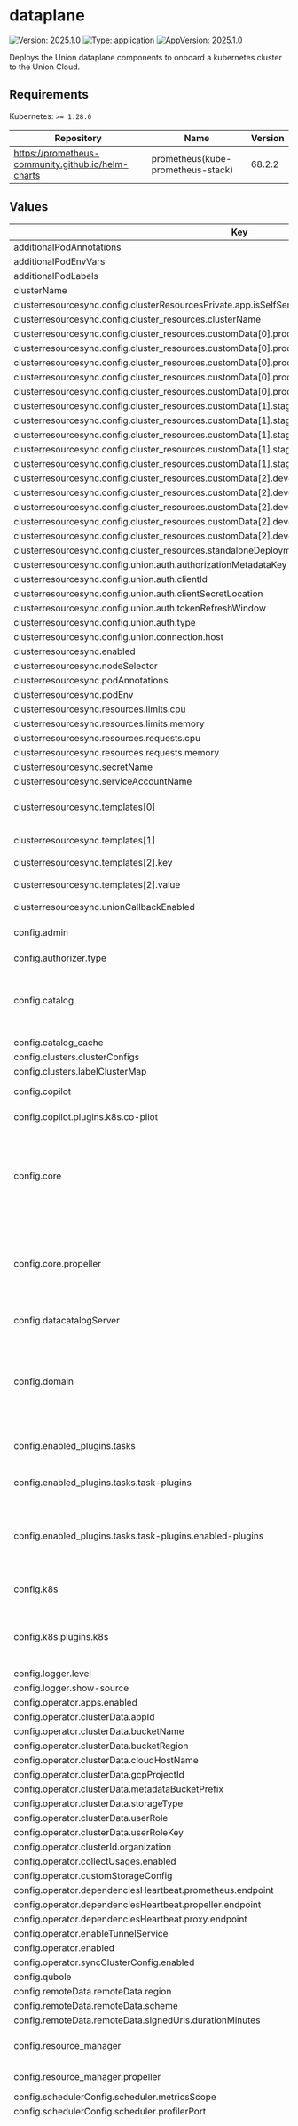 # dataplane

![Version: 2025.1.0](https://img.shields.io/badge/Version-2025.1.0-informational?style=flat-square) ![Type: application](https://img.shields.io/badge/Type-application-informational?style=flat-square) ![AppVersion: 2025.1.0](https://img.shields.io/badge/AppVersion-2025.1.0-informational?style=flat-square)

Deploys the Union dataplane components to onboard a kubernetes cluster to the Union Cloud.

## Requirements

Kubernetes: `>= 1.28.0`

| Repository | Name | Version |
|------------|------|---------|
| https://prometheus-community.github.io/helm-charts | prometheus(kube-prometheus-stack) | 68.2.2 |

## Values

| Key | Type | Default | Description |
|-----|------|---------|-------------|
| additionalPodAnnotations | object | `{}` |  |
| additionalPodEnvVars | object | `{}` |  |
| additionalPodLabels | object | `{}` |  |
| clusterName | string | `""` |  |
| clusterresourcesync.config.clusterResourcesPrivate.app.isSelfServe | bool | `false` |  |
| clusterresourcesync.config.cluster_resources.clusterName | string | `"{{ include \"getClusterName\" . }}"` |  |
| clusterresourcesync.config.cluster_resources.customData[0].production[0].projectQuotaCpu.value | string | `"4096"` |  |
| clusterresourcesync.config.cluster_resources.customData[0].production[1].projectQuotaMemory.value | string | `"2Ti"` |  |
| clusterresourcesync.config.cluster_resources.customData[0].production[2].projectQuotaNvidiaGpu.value | string | `"256"` |  |
| clusterresourcesync.config.cluster_resources.customData[0].production[3].defaultUserRoleKey.value | string | `"{{ tpl .Values.userRoleAnnotationKey . }}"` |  |
| clusterresourcesync.config.cluster_resources.customData[0].production[4].defaultUserRoleValue.value | string | `"{{ tpl .Values.userRoleAnnotationValue . }}"` |  |
| clusterresourcesync.config.cluster_resources.customData[1].staging[0].projectQuotaCpu.value | string | `"4096"` |  |
| clusterresourcesync.config.cluster_resources.customData[1].staging[1].projectQuotaMemory.value | string | `"2Ti"` |  |
| clusterresourcesync.config.cluster_resources.customData[1].staging[2].projectQuotaNvidiaGpu.value | string | `"256"` |  |
| clusterresourcesync.config.cluster_resources.customData[1].staging[3].defaultUserRoleKey.value | string | `"{{ tpl .Values.userRoleAnnotationKey . }}"` |  |
| clusterresourcesync.config.cluster_resources.customData[1].staging[4].defaultUserRoleValue.value | string | `"{{ tpl .Values.userRoleAnnotationValue . }}"` |  |
| clusterresourcesync.config.cluster_resources.customData[2].development[0].projectQuotaCpu.value | string | `"4096"` |  |
| clusterresourcesync.config.cluster_resources.customData[2].development[1].projectQuotaMemory.value | string | `"2Ti"` |  |
| clusterresourcesync.config.cluster_resources.customData[2].development[2].projectQuotaNvidiaGpu.value | string | `"256"` |  |
| clusterresourcesync.config.cluster_resources.customData[2].development[3].defaultUserRoleKey.value | string | `"{{ tpl .Values.userRoleAnnotationKey . }}"` |  |
| clusterresourcesync.config.cluster_resources.customData[2].development[4].defaultUserRoleValue.value | string | `"{{ tpl .Values.userRoleAnnotationValue . }}"` |  |
| clusterresourcesync.config.cluster_resources.standaloneDeployment | bool | `true` |  |
| clusterresourcesync.config.union.auth.authorizationMetadataKey | string | `"flyte-authorization"` |  |
| clusterresourcesync.config.union.auth.clientId | string | `"{{ tpl .Values.secrets.admin.clientId . }}"` |  |
| clusterresourcesync.config.union.auth.clientSecretLocation | string | `"/etc/union/secret/client_secret"` |  |
| clusterresourcesync.config.union.auth.tokenRefreshWindow | string | `"5m"` |  |
| clusterresourcesync.config.union.auth.type | string | `"ClientSecret"` |  |
| clusterresourcesync.config.union.connection.host | string | `"dns:///{{ tpl .Values.host . }}"` |  |
| clusterresourcesync.enabled | bool | `true` |  |
| clusterresourcesync.nodeSelector | object | `{}` |  |
| clusterresourcesync.podAnnotations | object | `{}` |  |
| clusterresourcesync.podEnv | object | `{}` |  |
| clusterresourcesync.resources.limits.cpu | string | `"1"` |  |
| clusterresourcesync.resources.limits.memory | string | `"500Mi"` |  |
| clusterresourcesync.resources.requests.cpu | string | `"500m"` |  |
| clusterresourcesync.resources.requests.memory | string | `"100Mi"` |  |
| clusterresourcesync.secretName | string | `"union-base"` |  |
| clusterresourcesync.serviceAccountName | string | `""` |  |
| clusterresourcesync.templates[0] | object | `{"key":"a_namespace.yaml","value":"apiVersion: v1\nkind: Namespace\nmetadata:\n  name: {{ namespace }}\n  labels:\n    union.ai/namespace-type: flyte\nspec:\n  finalizers:\n  - kubernetes\n"}` | Template for namespaces resources |
| clusterresourcesync.templates[1] | object | `{"key":"b_default_service_account.yaml","value":"apiVersion: v1\nkind: ServiceAccount\nmetadata:\n  name: default\n  namespace: {{ namespace }}\n  annotations:\n    {{ defaultUserRoleKey }}: {{ defaultUserRoleValue }}\n"}` | Patch default service account |
| clusterresourcesync.templates[2].key | string | `"c_project_resource_quota.yaml"` |  |
| clusterresourcesync.templates[2].value | string | `"apiVersion: v1\nkind: ResourceQuota\nmetadata:\n  name: project-quota\n  namespace: {{ namespace }}\nspec:\n  hard:\n    limits.cpu: {{ projectQuotaCpu }}\n    limits.memory: {{ projectQuotaMemory }}\n    requests.nvidia.com/gpu: {{ projectQuotaNvidiaGpu }}\n"` |  |
| clusterresourcesync.unionCallbackEnabled | bool | `true` |  |
| config.admin | object | `{"admin":{"clientId":"{{ tpl .Values.secrets.admin.clientId . }}","clientSecretLocation":"/etc/union/secret/client_secret","endpoint":"dns:///{{ tpl .Values.host . }}","insecure":false},"event":{"capacity":1000,"rate":500,"type":"admin"}}` | Admin Client configuration [structure](https://pkg.go.dev/github.com/flyteorg/flytepropeller/pkg/controller/nodes/subworkflow/launchplan#AdminConfig) |
| config.authorizer.type | string | `"noop"` |  |
| config.catalog | object | `{"catalog-cache":{"endpoint":"datacatalog:89","insecure":true,"type":"datacatalog"}}` | Catalog Client configuration [structure](https://pkg.go.dev/github.com/flyteorg/flytepropeller/pkg/controller/nodes/task/catalog#Config) Additional advanced Catalog configuration [here](https://pkg.go.dev/github.com/lyft/flyteplugins/go/tasks/pluginmachinery/catalog#Config) |
| config.catalog_cache | object | `{}` |  |
| config.clusters.clusterConfigs | list | `[]` |  |
| config.clusters.labelClusterMap | object | `{}` |  |
| config.copilot | object | `{"plugins":{"k8s":{"co-pilot":{"image":"{{ .Values.image.flytecopilot.repository }}:{{ .Values.image.flytecopilot.tag }}","name":"flyte-copilot-","start-timeout":"30s"}}}}` | Copilot configuration |
| config.copilot.plugins.k8s.co-pilot | object | `{"image":"{{ .Values.image.flytecopilot.repository }}:{{ .Values.image.flytecopilot.tag }}","name":"flyte-copilot-","start-timeout":"30s"}` | Structure documented [here](https://pkg.go.dev/github.com/lyft/flyteplugins@v0.5.28/go/tasks/pluginmachinery/flytek8s/config#FlyteCoPilotConfig) |
| config.core | object | `{"propeller":{"downstream-eval-duration":"30s","enable-admin-launcher":true,"leader-election":{"enabled":true,"lease-duration":"15s","lock-config-map":{"name":"propeller-leader","namespace":"union"},"renew-deadline":"10s","retry-period":"2s"},"limit-namespace":"all","literal-offloading-config":{"enabled":true},"max-workflow-retries":30,"metadata-prefix":"metadata/propeller","metrics-prefix":"flyte","prof-port":10254,"queue":{"batch-size":-1,"batching-interval":"2s","queue":{"base-delay":"5s","capacity":1000,"max-delay":"120s","rate":100,"type":"maxof"},"sub-queue":{"capacity":100,"rate":10,"type":"bucket"},"type":"batch"},"rawoutput-prefix":"s3://{{ .Values.storage.bucketName }}","workers":4,"workflow-reeval-duration":"30s"},"webhook":{"certDir":"/etc/webhook/certs","serviceName":"flyte-pod-webhook"}}` | Core propeller configuration |
| config.core.propeller | object | `{"downstream-eval-duration":"30s","enable-admin-launcher":true,"leader-election":{"enabled":true,"lease-duration":"15s","lock-config-map":{"name":"propeller-leader","namespace":"union"},"renew-deadline":"10s","retry-period":"2s"},"limit-namespace":"all","literal-offloading-config":{"enabled":true},"max-workflow-retries":30,"metadata-prefix":"metadata/propeller","metrics-prefix":"flyte","prof-port":10254,"queue":{"batch-size":-1,"batching-interval":"2s","queue":{"base-delay":"5s","capacity":1000,"max-delay":"120s","rate":100,"type":"maxof"},"sub-queue":{"capacity":100,"rate":10,"type":"bucket"},"type":"batch"},"rawoutput-prefix":"s3://{{ .Values.storage.bucketName }}","workers":4,"workflow-reeval-duration":"30s"}` | follows the structure specified [here](https://pkg.go.dev/github.com/flyteorg/flytepropeller/pkg/controller/config). |
| config.datacatalogServer | object | `{"application":{"grpcPort":8089,"grpcServerReflection":true,"httpPort":8080},"datacatalog":{"heartbeat-grace-period-multiplier":3,"max-reservation-heartbeat":"30s","metrics-scope":"datacatalog","profiler-port":10254,"storage-prefix":"metadata/datacatalog"}}` | Datacatalog server config |
| config.domain | object | `{"domains":[{"id":"development","name":"development"},{"id":"staging","name":"staging"},{"id":"production","name":"production"}]}` | Domains configuration for Flyte projects. This enables the specified number of domains across all projects in Flyte. |
| config.enabled_plugins.tasks | object | `{"task-plugins":{"default-for-task-types":{"container":"container","container_array":"k8s-array","sidecar":"sidecar"},"enabled-plugins":["container","sidecar","k8s-array","agent-service","echo"]}}` | Tasks specific configuration [structure](https://pkg.go.dev/github.com/flyteorg/flytepropeller/pkg/controller/nodes/task/config#GetConfig) |
| config.enabled_plugins.tasks.task-plugins | object | `{"default-for-task-types":{"container":"container","container_array":"k8s-array","sidecar":"sidecar"},"enabled-plugins":["container","sidecar","k8s-array","agent-service","echo"]}` | Plugins configuration, [structure](https://pkg.go.dev/github.com/flyteorg/flytepropeller/pkg/controller/nodes/task/config#TaskPluginConfig) |
| config.enabled_plugins.tasks.task-plugins.enabled-plugins | list | `["container","sidecar","k8s-array","agent-service","echo"]` | [Enabled Plugins](https://pkg.go.dev/github.com/lyft/flyteplugins/go/tasks/config#Config). Enable sagemaker*, athena if you install the backend plugins |
| config.k8s | object | `{"plugins":{"k8s":{"default-cpus":"100m","default-env-vars":[],"default-memory":"100Mi"}}}` | Kubernetes specific Flyte configuration |
| config.k8s.plugins.k8s | object | `{"default-cpus":"100m","default-env-vars":[],"default-memory":"100Mi"}` | Configuration section for all K8s specific plugins [Configuration structure](https://pkg.go.dev/github.com/lyft/flyteplugins/go/tasks/pluginmachinery/flytek8s/config) |
| config.logger.level | int | `4` |  |
| config.logger.show-source | bool | `true` |  |
| config.operator.apps.enabled | bool | `false` |  |
| config.operator.clusterData.appId | string | `"{{ .Values.secrets.admin.clientId }}"` |  |
| config.operator.clusterData.bucketName | string | `"{{ .Values.storage.bucketName }}"` |  |
| config.operator.clusterData.bucketRegion | string | `"{{ .Values.storage.region }}"` |  |
| config.operator.clusterData.cloudHostName | string | `"{{ .Values.host }}"` |  |
| config.operator.clusterData.gcpProjectId | string | `"{{ .Values.storage.gcp.projectId }}"` |  |
| config.operator.clusterData.metadataBucketPrefix | string | `"s3://"` |  |
| config.operator.clusterData.storageType | string | `"{{ .Values.provider }}"` |  |
| config.operator.clusterData.userRole | string | `"{{ tpl (.Values.userRoleAnnotationValue | toString) $ }}"` |  |
| config.operator.clusterData.userRoleKey | string | `"{{ tpl (.Values.userRoleAnnotationKey | toString) $ }}"` |  |
| config.operator.clusterId.organization | string | `"{{ .Values.orgName }}"` |  |
| config.operator.collectUsages.enabled | bool | `true` |  |
| config.operator.customStorageConfig | string | `""` |  |
| config.operator.dependenciesHeartbeat.prometheus.endpoint | string | `"{{ include \"prometheus.health.url\" . }}"` |  |
| config.operator.dependenciesHeartbeat.propeller.endpoint | string | `"{{ include \"propeller.health.url\" . }}"` |  |
| config.operator.dependenciesHeartbeat.proxy.endpoint | string | `"{{ include \"proxy.health.url\" . }}"` |  |
| config.operator.enableTunnelService | bool | `true` |  |
| config.operator.enabled | bool | `true` |  |
| config.operator.syncClusterConfig.enabled | bool | `false` |  |
| config.qubole | object | `{}` |  |
| config.remoteData.remoteData.region | string | `"us-east-1"` |  |
| config.remoteData.remoteData.scheme | string | `"local"` |  |
| config.remoteData.remoteData.signedUrls.durationMinutes | int | `3` |  |
| config.resource_manager | object | `{"propeller":{"resourcemanager":{"type":"noop"}}}` | Resource manager configuration |
| config.resource_manager.propeller | object | `{"resourcemanager":{"type":"noop"}}` | resource manager configuration |
| config.schedulerConfig.scheduler.metricsScope | string | `"flyte:"` |  |
| config.schedulerConfig.scheduler.profilerPort | int | `10254` |  |
| config.task_logs | object | `{"plugins":{"logs":{"cloudwatch-enabled":false,"kubernetes-enabled":false}}}` | Section that configures how the Task logs are displayed on the UI. This has to be changed based on your actual logging provider. Refer to [structure](https://pkg.go.dev/github.com/lyft/flyteplugins/go/tasks/logs#LogConfig) to understand how to configure various logging engines |
| config.task_logs.plugins.logs.cloudwatch-enabled | bool | `false` | One option is to enable cloudwatch logging for EKS, update the region and log group accordingly |
| config.task_resource_defaults | object | `{"task_resources":{"defaults":{"cpu":"100m","memory":"500Mi"},"limits":{"cpu":2,"gpu":1,"memory":"1Gi"}}}` | Task default resources configuration Refer to the full [structure](https://pkg.go.dev/github.com/lyft/flyteadmin@v0.3.37/pkg/runtime/interfaces#TaskResourceConfiguration). |
| config.task_resource_defaults.task_resources | object | `{"defaults":{"cpu":"100m","memory":"500Mi"},"limits":{"cpu":2,"gpu":1,"memory":"1Gi"}}` | Task default resources parameters |
| config.union.auth.authorizationMetadataKey | string | `"flyte-authorization"` |  |
| config.union.auth.clientId | string | `"{{ .Values.secrets.admin.clientId }}"` |  |
| config.union.auth.clientSecretLocation | string | `"/etc/union/secret/client_secret"` |  |
| config.union.auth.tokenRefreshWindow | string | `"5m"` |  |
| config.union.auth.type | string | `"ClientSecret"` |  |
| config.union.connection.host | string | `"dns:///{{ .Values.host }}"` |  |
| databricks.enabled | bool | `false` |  |
| databricks.plugin_config | object | `{}` |  |
| dcgmExporter.affinity | object | `{}` |  |
| dcgmExporter.arguments[0] | string | `"-f"` |  |
| dcgmExporter.arguments[1] | string | `"/etc/dcgm-exporter/dcp-metrics-included.csv"` |  |
| dcgmExporter.extraHostVolumes[0].hostPath | string | `"/home/kubernetes/bin/nvidia"` |  |
| dcgmExporter.extraHostVolumes[0].name | string | `"nvidia-install-dir-host"` |  |
| dcgmExporter.extraVolumeMounts[0].mountPath | string | `"/usr/local/nvidia"` |  |
| dcgmExporter.extraVolumeMounts[0].name | string | `"nvidia-install-dir-host"` |  |
| dcgmExporter.extraVolumeMounts[0].readOnly | bool | `true` |  |
| dcgmExporter.kubeletPath | string | `"/var/lib/kubelet/pod-resources"` |  |
| dcgmExporter.podSecurityContext | object | `{}` |  |
| dcgmExporter.resources.limits.cpu | string | `"100m"` |  |
| dcgmExporter.resources.limits.ephemeral-storage | string | `"500Mi"` |  |
| dcgmExporter.resources.limits.memory | string | `"400Mi"` |  |
| dcgmExporter.resources.requests.cpu | string | `"100m"` |  |
| dcgmExporter.resources.requests.ephemeral-storage | string | `"500Mi"` |  |
| dcgmExporter.resources.requests.memory | string | `"128Mi"` |  |
| dcgmExporter.securityContext.capabilities.add[0] | string | `"SYS_ADMIN"` |  |
| dcgmExporter.securityContext.privileged | bool | `true` |  |
| dcgmExporter.securityContext.runAsNonRoot | bool | `false` |  |
| dcgmExporter.securityContext.runAsUser | int | `0` |  |
| dcgmExporter.serviceAccount.annotations | object | `{}` |  |
| dcgmExporter.serviceAccount.create | bool | `true` |  |
| dcgmExporter.serviceAccount.name | string | `"dcgm-exporter-system"` |  |
| dcgmExporter.tolerations | object | `{}` |  |
| flyteagent.enabled | bool | `false` |  |
| flyteagent.plugin_config | object | `{}` |  |
| flytepropeller.additionalContainers | object | `{}` |  |
| flytepropeller.additionalVolumeMounts | object | `{}` |  |
| flytepropeller.additionalVolumes | object | `{}` |  |
| flytepropeller.affinity | object | `{}` | affinity for Flytepropeller deployment |
| flytepropeller.cacheSizeMbs | int | `0` |  |
| flytepropeller.configPath | string | `"/etc/flyte/config/*.yaml"` | Default regex string for searching configuration files |
| flytepropeller.enabled | bool | `true` |  |
| flytepropeller.extraArgs | object | `{}` | extra arguments to pass to propeller. |
| flytepropeller.nodeSelector | object | `{}` | nodeSelector for Flytepropeller deployment |
| flytepropeller.podAnnotations | object | `{}` | Annotations for Flytepropeller pods |
| flytepropeller.podEnv | object | `{}` |  |
| flytepropeller.podLabels | object | `{}` | Labels for the Flytepropeller pods |
| flytepropeller.priorityClassName | string | `"system-cluster-critical"` |  |
| flytepropeller.replicaCount | int | `1` | Replicas count for Flytepropeller deployment |
| flytepropeller.resources | object | `{"limits":{"cpu":"1","ephemeral-storage":"500Mi","memory":"2Gi"},"requests":{"cpu":"1","ephemeral-storage":"500Mi","memory":"2Gi"}}` | Default resources requests and limits for Flytepropeller deployment |
| flytepropeller.service.additionalPorts[0].name | string | `"fasttask"` |  |
| flytepropeller.service.additionalPorts[0].port | int | `15605` |  |
| flytepropeller.service.additionalPorts[0].protocol | string | `"TCP"` |  |
| flytepropeller.service.additionalPorts[0].targetPort | int | `15605` |  |
| flytepropeller.service.enabled | bool | `true` |  |
| flytepropeller.serviceAccount | object | `{"annotations":{},"create":true,"imagePullSecrets":[]}` | Configuration for service accounts for FlytePropeller |
| flytepropeller.serviceAccount.annotations | object | `{}` | Annotations for ServiceAccount attached to FlytePropeller pods |
| flytepropeller.serviceAccount.create | bool | `true` | Should a service account be created for FlytePropeller |
| flytepropeller.serviceAccount.imagePullSecrets | list | `[]` | ImapgePullSecrets to automatically assign to the service account |
| flytepropeller.terminationMessagePolicy | string | `""` |  |
| flytepropeller.tolerations | list | `[]` | tolerations for Flytepropeller deployment |
| flytepropellerwebhook.autoscaling.enabled | bool | `false` |  |
| flytepropellerwebhook.autoscaling.maxReplicas | int | `10` |  |
| flytepropellerwebhook.autoscaling.metrics[0].resource.name | string | `"cpu"` |  |
| flytepropellerwebhook.autoscaling.metrics[0].resource.target.averageUtilization | int | `80` |  |
| flytepropellerwebhook.autoscaling.metrics[0].resource.target.type | string | `"Utilization"` |  |
| flytepropellerwebhook.autoscaling.metrics[0].type | string | `"Resource"` |  |
| flytepropellerwebhook.autoscaling.metrics[1].resource.name | string | `"memory"` |  |
| flytepropellerwebhook.autoscaling.metrics[1].resource.target.averageUtilization | int | `80` |  |
| flytepropellerwebhook.autoscaling.metrics[1].resource.target.type | string | `"Utilization"` |  |
| flytepropellerwebhook.autoscaling.metrics[1].type | string | `"Resource"` |  |
| flytepropellerwebhook.autoscaling.minReplicas | int | `1` |  |
| flytepropellerwebhook.enabled | bool | `true` | enable or disable secrets webhook |
| flytepropellerwebhook.nodeSelector | object | `{}` | nodeSelector for webhook deployment |
| flytepropellerwebhook.podAnnotations | object | `{}` | Annotations for webhook pods |
| flytepropellerwebhook.podEnv | object | `{}` | Additional webhook container environment variables |
| flytepropellerwebhook.podLabels | object | `{}` | Labels for webhook pods |
| flytepropellerwebhook.priorityClassName | string | `""` | Sets priorityClassName for webhook pod |
| flytepropellerwebhook.replicaCount | int | `1` | Replicas |
| flytepropellerwebhook.resources.requests.cpu | string | `"200m"` |  |
| flytepropellerwebhook.resources.requests.ephemeral-storage | string | `"500Mi"` |  |
| flytepropellerwebhook.resources.requests.memory | string | `"500Mi"` |  |
| flytepropellerwebhook.securityContext | object | `{"fsGroup":65534,"fsGroupChangePolicy":"Always","runAsNonRoot":true,"runAsUser":1001,"seLinuxOptions":{"type":"spc_t"}}` | Sets securityContext for webhook pod(s). |
| flytepropellerwebhook.service | object | `{"annotations":{"projectcontour.io/upstream-protocol.h2c":"grpc"},"type":"ClusterIP"}` | Service settings for the webhook |
| flytepropellerwebhook.serviceAccount | object | `{"create":true,"imagePullSecrets":[]}` | Configuration for service accounts for the webhook |
| flytepropellerwebhook.serviceAccount.create | bool | `true` | Should a service account be created for the webhook |
| flytepropellerwebhook.serviceAccount.imagePullSecrets | list | `[]` | ImagePullSecrets to automatically assign to the service account |
| fullnameOverride | string | `""` |  |
| host | string | `"foo.unionai.cloud"` |  |
| image.dcgmExporter.pullPolicy | string | `"IfNotPresent"` |  |
| image.dcgmExporter.repository | string | `"nvcr.io/nvidia/k8s/dcgm-exporter"` |  |
| image.dcgmExporter.tag | string | `"3.1.7-3.1.4-ubuntu20.04"` |  |
| image.flytecopilot.pullPolicy | string | `"IfNotPresent"` |  |
| image.flytecopilot.repository | string | `"cr.flyte.org/flyteorg/flytecopilot"` |  |
| image.flytecopilot.tag | string | `"v1.14.1"` |  |
| image.kubeStateMetrics.pullPolicy | string | `"IfNotPresent"` |  |
| image.kubeStateMetrics.repository | string | `"registry.k8s.io/kube-state-metrics/kube-state-metrics"` |  |
| image.kubeStateMetrics.tag | string | `"v2.11.0"` |  |
| image.tunnel.pullPolicy | string | `"IfNotPresent"` |  |
| image.tunnel.repository | string | `"cloudflare/cloudflared"` |  |
| image.tunnel.tag | string | `"2024.6.1"` |  |
| image.union.pullPolicy | string | `"IfNotPresent"` |  |
| image.union.repository | string | `"public.ecr.aws/p0i0a9q8/unionoperator"` |  |
| image.union.tag | string | `"2025.01.0"` |  |
| integration.databricks | bool | `false` |  |
| integration.ray | bool | `false` |  |
| integration.spark | bool | `false` |  |
| monitoring.dcgmExporter.enabled | bool | `false` |  |
| monitoring.kubeStateMetrics.enabled | bool | `false` |  |
| monitoring.prometheus.enabled | bool | `true` |  |
| nameOverride | string | `""` |  |
| objectStore.service.grpcPort | int | `8089` |  |
| objectStore.service.httpPort | int | `8080` |  |
| operator.affinity | object | `{}` |  |
| operator.autoscaling.enabled | bool | `false` |  |
| operator.autoscaling.maxReplicas | int | `20` |  |
| operator.autoscaling.minReplicas | int | `1` |  |
| operator.autoscaling.targetCPUUtilizationPercentage | int | `80` |  |
| operator.enableTunnelService | bool | `true` |  |
| operator.imagePullSecrets | object | `{}` |  |
| operator.nodeSelector | object | `{}` |  |
| operator.podAnnotations | object | `{}` |  |
| operator.podEnv | object | `{}` |  |
| operator.podLabels | object | `{}` |  |
| operator.podSecurityContext | object | `{}` |  |
| operator.priorityClassName | string | `""` |  |
| operator.replicas | int | `1` |  |
| operator.resources.limits.cpu | string | `"1"` |  |
| operator.resources.limits.memory | string | `"500Mi"` |  |
| operator.resources.requests.cpu | string | `"500m"` |  |
| operator.resources.requests.memory | string | `"100Mi"` |  |
| operator.secretName | string | `"union-secret-auth"` |  |
| operator.securityContext | object | `{}` |  |
| operator.serviceAccount.create | bool | `true` |  |
| operator.serviceAccount.name | string | `"operator-system"` |  |
| operator.tolerations | list | `[]` |  |
| orgName | string | `""` |  |
| prometheus.additionalPrometheusRulesMap | object | `{}` |  |
| prometheus.alertmanager.enabled | bool | `false` |  |
| prometheus.crds.enabled | bool | `true` |  |
| prometheus.defaultRules.create | bool | `false` |  |
| prometheus.defaultRules.rules.alertmanager | bool | `false` |  |
| prometheus.defaultRules.rules.configReloaders | bool | `false` |  |
| prometheus.defaultRules.rules.etcd | bool | `false` |  |
| prometheus.defaultRules.rules.general | bool | `false` |  |
| prometheus.defaultRules.rules.k8sContainerCpuUsageSecondsTotal | bool | `false` |  |
| prometheus.defaultRules.rules.k8sContainerMemoryCache | bool | `false` |  |
| prometheus.defaultRules.rules.k8sContainerMemoryRss | bool | `false` |  |
| prometheus.defaultRules.rules.k8sContainerMemorySwap | bool | `false` |  |
| prometheus.defaultRules.rules.k8sContainerMemoryWorkingSetBytes | bool | `false` |  |
| prometheus.defaultRules.rules.k8sContainerResource | bool | `false` |  |
| prometheus.defaultRules.rules.k8sPodOwner | bool | `false` |  |
| prometheus.defaultRules.rules.kubeApiserverAvailability | bool | `false` |  |
| prometheus.defaultRules.rules.kubeApiserverBurnrate | bool | `false` |  |
| prometheus.defaultRules.rules.kubeApiserverHistogram | bool | `false` |  |
| prometheus.defaultRules.rules.kubeApiserverSlos | bool | `false` |  |
| prometheus.defaultRules.rules.kubeControllerManager | bool | `false` |  |
| prometheus.defaultRules.rules.kubePrometheusGeneral | bool | `false` |  |
| prometheus.defaultRules.rules.kubePrometheusNodeRecording | bool | `false` |  |
| prometheus.defaultRules.rules.kubeProxy | bool | `false` |  |
| prometheus.defaultRules.rules.kubeSchedulerAlerting | bool | `false` |  |
| prometheus.defaultRules.rules.kubeSchedulerRecording | bool | `false` |  |
| prometheus.defaultRules.rules.kubeStateMetrics | bool | `false` |  |
| prometheus.defaultRules.rules.kubelet | bool | `false` |  |
| prometheus.defaultRules.rules.kubernetesApps | bool | `false` |  |
| prometheus.defaultRules.rules.kubernetesResources | bool | `false` |  |
| prometheus.defaultRules.rules.kubernetesStorage | bool | `false` |  |
| prometheus.defaultRules.rules.kubernetesSystem | bool | `false` |  |
| prometheus.defaultRules.rules.network | bool | `false` |  |
| prometheus.defaultRules.rules.node | bool | `false` |  |
| prometheus.defaultRules.rules.nodeExporterAlerting | bool | `false` |  |
| prometheus.defaultRules.rules.nodeExporterRecording | bool | `false` |  |
| prometheus.defaultRules.rules.prometheus | bool | `false` |  |
| prometheus.defaultRules.rules.prometheusOperator | bool | `false` |  |
| prometheus.defaultRules.rules.windows | bool | `false` |  |
| prometheus.fullnameOverride | string | `"union"` |  |
| prometheus.grafana.enabled | bool | `false` |  |
| prometheus.ingress.annotations | object | `{}` |  |
| prometheus.ingress.enabled | bool | `false` |  |
| prometheus.ingress.hosts | list | `[]` |  |
| prometheus.kube-state-metrics.namespaceOverride | string | `"kube-system"` |  |
| prometheus.nameOverride | string | `""` |  |
| prometheus.namespaceOverride | string | `"union"` |  |
| prometheus.nodeExporter.enabled | bool | `false` |  |
| prometheus.prometheus-node-exporter.namespaceOverride | string | `"kube-system"` |  |
| prometheus.prometheus.enabled | bool | `true` |  |
| prometheus.prometheus.prometheusSpec.resources.resources.limits.cpu | string | `"1"` |  |
| prometheus.prometheus.prometheusSpec.resources.resources.limits.memory | string | `"2Gi"` |  |
| prometheus.prometheus.prometheusSpec.resources.resources.requests.cpu | string | `"1"` |  |
| prometheus.prometheus.prometheusSpec.resources.resources.requests.memory | string | `"2Gi"` |  |
| prometheus.prometheusOperator.fullnameOverride | string | `"prometheus-operator"` |  |
| provider | string | `"metal"` |  |
| proxy.affinity | object | `{}` |  |
| proxy.autoscaling.enabled | bool | `false` |  |
| proxy.autoscaling.maxReplicas | int | `10` |  |
| proxy.autoscaling.minReplicas | int | `1` |  |
| proxy.autoscaling.targetCPUUtilizationPercentage | int | `80` |  |
| proxy.enableTunnelService | bool | `true` |  |
| proxy.imagePullSecrets | object | `{}` |  |
| proxy.nodeSelector | object | `{}` |  |
| proxy.podAnnotations | object | `{}` |  |
| proxy.podEnv | object | `{}` |  |
| proxy.podLabels | object | `{}` |  |
| proxy.podSecurityContext | object | `{}` |  |
| proxy.priorityClassName | string | `""` |  |
| proxy.replicas | int | `1` |  |
| proxy.resources.limits.cpu | string | `"1"` |  |
| proxy.resources.limits.memory | string | `"500Mi"` |  |
| proxy.resources.requests.cpu | string | `"500m"` |  |
| proxy.resources.requests.memory | string | `"100Mi"` |  |
| proxy.secretName | string | `"union-secret-auth"` |  |
| proxy.securityContext | object | `{}` |  |
| proxy.serviceAccount.create | bool | `true` |  |
| proxy.serviceAccount.name | string | `"proxy-system"` |  |
| proxy.tolerations | list | `[]` |  |
| resourcequota.create | bool | `false` |  |
| secrets.admin.clientId | string | `"dataplane-operator"` |  |
| secrets.admin.clientSecret | string | `""` |  |
| secrets.admin.create | bool | `true` |  |
| sparkoperator.enabled | bool | `false` |  |
| sparkoperator.plugin_config | object | `{}` |  |
| storage.accessKey | string | `""` |  |
| storage.authType | string | `"accesskey"` |  |
| storage.bucketName | string | `""` |  |
| storage.cache.maxSizeMBs | int | `0` |  |
| storage.cache.targetGCPercent | int | `70` |  |
| storage.custom | object | `{}` |  |
| storage.disableSSL | bool | `false` |  |
| storage.enableMultiContainer | bool | `false` |  |
| storage.endpoint | string | `""` |  |
| storage.fastRegistrationBucketName | string | `""` |  |
| storage.gcp.projectId | string | `""` |  |
| storage.injectPodEnvVars | bool | `true` |  |
| storage.limits.maxDownloadMBs | int | `10` |  |
| storage.provider | string | `"compat"` |  |
| storage.region | string | `"us-east-1"` |  |
| storage.secretKey | string | `""` |  |
| userRoleAnnotationKey | string | `"eks.amazonaws.com/role-arn"` |  |
| userRoleAnnotationValue | string | `"arn:aws:iam::ACCOUNT_ID:role/flyte_project_role"` |  |

